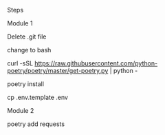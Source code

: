 Steps

Module 1

Delete .git file

change to bash

curl -sSL https://raw.githubusercontent.com/python-poetry/poetry/master/get-poetry.py | python -

poetry install

cp .env.template .env

Module 2

poetry add requests